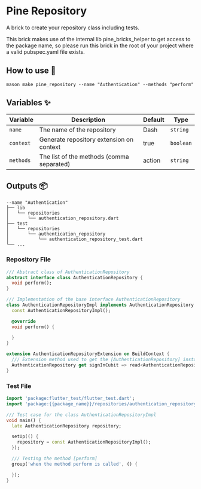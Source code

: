 # Pine Repository

A brick to create your repository class including tests.

This brick makes use of the internal lib pine_bricks_helper to get access to the package name, so please run this brick
in the root of your project where a valid pubspec.yaml file exists.

## How to use 🚀

```
mason make pine_repository --name "Authentication" --methods "perform"
```

## Variables ✨

| Variable | Description                               | Default | Type    |
|----------|-------------------------------------------|---------|---------|
| `name`   | The name of the repository                | Dash    | `string` |
| `context` | Generate repository extension on context  | true    | `boolean`  |
| `methods` | The list of the methods (comma separated) | action  | `string` |

## Outputs 📦

```
--name "Authentication"
├── lib
│   └── repositories
│       └── authentication_repository.dart
├── test
│   └── repositories
│       └── authentication_repository
│           └── authentication_repository_test.dart
└── ...
```

### Repository File

```dart
/// Abstract class of AuthenticationRepository
abstract interface class AuthenticationRepository {
  void perform();
}

/// Implementation of the base interface AuthenticationRepository
class AuthenticationRepositoryImpl implements AuthenticationRepository {
  const AuthenticationRepositoryImpl();

  @override
  void perform() {

  }
}

extension AuthenticationRepositoryExtension on BuildContext {
  /// Extension method used to get the [AuthenticationRepository] instance
  AuthenticationRepository get signInCubit => read<AuthenticationRepository>();
}
```

### Test File

```dart
import 'package:flutter_test/flutter_test.dart';
import 'package:{{package_name}}/repositories/authentication_repository.dart';

/// Test case for the class AuthenticationRepositoryImpl
void main() {
  late AuthenticationRepository repository;

  setUp(() {
    repository = const AuthenticationRepositoryImpl();
  });

  /// Testing the method [perform]
  group('when the method perform is called', () {

  });
}
```
